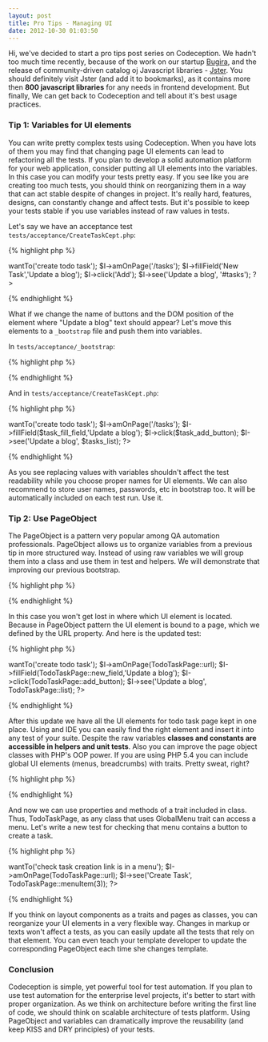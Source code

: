 ```yaml
---
layout: post
title: Pro Tips - Managing UI
date: 2012-10-30 01:03:50
---
```


Hi, we've decided to start a pro tips post series on Codeception. We hadn't too much time recently, because of the work on our startup [Bugira](http://bugira.com), and the release of community-driven catalog oj Javascript libraries - [Jster](http://jster.net). You should definitely visit Jster (and add it to bookmarks), as it contains more then **800 javascript libraries** for any needs in frontend development. But finally, We can get back to Codeception and tell about it's best usage practices.

### Tip 1: Variables for UI elements

You can write pretty complex tests using Codeception. When you have lots of them you may find that changing page UI elements can lead to refactoring all the tests. If you plan to develop a solid automation platform for your web application, consider putting all UI elements into the variables. In this case you can modify your tests pretty easy. If you see like you are creating too much tests, you should think on reorganizing them in a way that can act stable despite of changes in project. It's really hard, features, designs, can constantly change and affect tests. But it's possible to keep your tests stable if you use variables instead of raw values in tests.

Let's say we have an acceptance test `tests/acceptance/CreateTaskCept.php`:

{% highlight php %}
<?php
$I = new WebGuy($scenario);
$I->wantTo('create todo task');
$I->amOnPage('/tasks');
$I->fillField('New Task','Update a blog');
$I->click('Add');
$I->see('Update a blog', '#tasks');
?>
{% endhighlight %}

What if we change the name of buttons and the DOM position of the element where "Update a blog" text should appear?
Let's move this elements to a `_bootstrap` file and push them into variables. 

In `tests/acceptance/_bootstrap`:

{% highlight php %}
<?php
$task_add_button = 'Add';
$task_new_field = 'New Task';
$tasks_list = '#tasks';
?>
{% endhighlight %}

And in `tests/acceptance/CreateTaskCept.php`: 

{% highlight php %}
<?php
$I = new WebGuy($scenario);
$I->wantTo('create todo task');
$I->amOnPage('/tasks');
$I->fillField($task_fill_field,'Update a blog');
$I->click($task_add_button);
$I->see('Update a blog', $tasks_list);
?>
{% endhighlight %}

As you see replacing values with variables shouldn't affect the test readability while you choose proper names for UI elements.
We can also recommend to store user names, passwords, etc in bootstrap too. It will be automatically included on each test run. Use it.

### Tip 2: Use PageObject

The PageObject is a pattern very popular among QA automation professionals. PageObject allows us to organize variables from a previous tip in more structured way.
Instead of using raw variables we will group them into a class and use them in test and helpers. We will demonstrate that improving our previous bootstrap.

{% highlight php %}
<?php
class TodoTaskPage {
	const url = '/tasks';

	const add_button = 'Add';
	const new_field = 'New Task';
	const list = '#tasks';	
}
?>
{% endhighlight %}

In this case you won't get lost in where which UI element is located. Because in PageObject pattern the UI element is bound to a page, which we defined by the URL property. And here is the updated test:

{% highlight php %}
<?php
$I = new WebGuy($scenario);
$I->wantTo('create todo task');
$I->amOnPage(TodoTaskPage::url);
$I->fillField(TodoTaskPage::new_field,'Update a blog');
$I->click(TodoTaskPage::add_button);
$I->see('Update a blog', TodoTaskPage::list);
?>
{% endhighlight %}

After this update we have all the UI elements for todo task page kept in one place. Using and IDE you can easily find the right element and insert it into any test of your suite. Despite the raw variables **classes and constants are accessible in helpers and unit tests**. Also you can improve the page object classes with PHP's OOP power. If you are using PHP 5.4 you can include global UI elements (menus, breadcrumbs) with traits. Pretty sweat, right?

{% highlight php %}
<?php
trait GlobalMenu {
	public static $global_menu = "//div[@id=menu]";

	public static function menuItem($index)
	{
		return self::$global_menu.'/ul/['.$index.']';
	}
}

class TodoTaskPage {

	use GlobalMenu;

	const url = '/tasks';

	const add_button = 'Add';
	const new_field = 'New Task';
	const list = '#tasks';	
}
?>
{% endhighlight %}

And now we can use properties and methods of a trait included in class. Thus, TodoTaskPage, as any class that uses GlobalMenu trait can access a menu.
Let's write a new test for checking that menu contains a button to create a task.

{% highlight php %}
<?php
$I = new WebGuy($scenario);
$I->wantTo('check task creation link is in a menu');
$I->amOnPage(TodoTaskPage::url);
$I->see('Create Task', TodoTaskPage::menuItem(3));
?>
{% endhighlight %}

If you think on layout components as a traits and pages as classes, you can reorganize your UI elements in a very flexible way. Changes in markup or texts won't affect a tests, as you can easily update all the tests that rely on that element. You can even teach your template developer to update the corresponding PageObject each time she changes template. 

### Conclusion

Codeception is simple, yet powerful tool for test automation. If you plan to use test automation for the enterprise level projects, it's better to start with proper organization. As we think on architecture before writing the first line of code, we should think on scalable architecture of tests platform. Using PageObject and variables can dramatically improve the reusability (and keep KISS and DRY principles) of your tests.